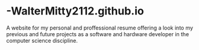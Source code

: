 # -WalterMitty2112.github.io
A website for my personal and proffessional resume offering a look into my previous and future projects as a software and hardware developer in the computer science discipline.
